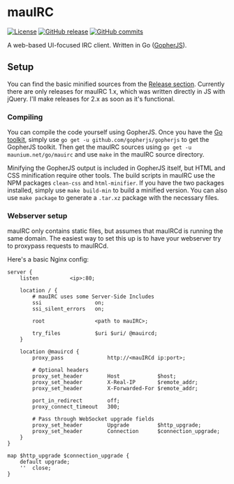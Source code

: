 # mauIRC
[![License](http://img.shields.io/:license-gpl3-blue.svg?style=flat-square)](http://www.gnu.org/licenses/gpl-3.0.html)
[![GitHub release](https://img.shields.io/github/release/tulir293/mauirc.svg?style=flat-square)](https://github.com/tulir293/mauirc/releases)
[![GitHub commits](https://img.shields.io/github/commits-since/tulir293/mauirc/v1.1.0.svg?style=flat-square)]()

A web-based UI-focused IRC client. Written in Go ([GopherJS](https://github.com/gopherjs/gopherjs)).

## Setup
You can find the basic minified sources from the [Release section](https://github.com/tulir293/mauirc/releases). Currently there are only releases for mauIRC 1.x, which was written directly in JS with jQuery. I'll make releases for 2.x as soon as it's functional.

### Compiling
You can compile the code yourself using GopherJS. Once you have the [Go toolkit](https://golang.org/doc/install), simply use `go get -u github.com/gopherjs/gopherjs` to get the GopherJS toolkit.
Then get the mauIRC sources using `go get -u maunium.net/go/mauirc` and use `make` in the mauIRC source directory.

Minifying the GopherJS output is included in GopherJS itself, but HTML and CSS minification require other tools.
The build scripts in mauIRC use the NPM packages `clean-css` and `html-minifier`. 
If you have the two packages installed, simply use `make build-min` to build a minified version.
You can also use `make package` to generate a `.tar.xz` package with the necessary files.

### Webserver setup
mauIRC only contains static files, but assumes that mauIRCd is running the same domain.
The easiest way to set this up is to have your webserver try to proxypass requests to mauIRCd.

Here's a basic Nginx config:
```nginx
server {
	listen			<ip>:80;
	
	location / {
		# mauIRC uses some Server-Side Includes
		ssi					on;
		ssi_silent_errors	on;
		
		root				<path to mauIRC>;
		
		try_files			$uri $uri/ @mauircd;
	}

	location @mauircd {
		proxy_pass				http://<mauIRCd ip:port>;
		
		# Optional headers
		proxy_set_header		Host			$host;
		proxy_set_header		X-Real-IP		$remote_addr;
		proxy_set_header		X-Forwarded-For	$remote_addr;
		
		port_in_redirect		off;
		proxy_connect_timeout	300;
		
		# Pass through WebSocket upgrade fields
		proxy_set_header		Upgrade			$http_upgrade;
		proxy_set_header		Connection		$connection_upgrade;
	}
}

map $http_upgrade $connection_upgrade {
	default	upgrade;
	''	close;
}
```
